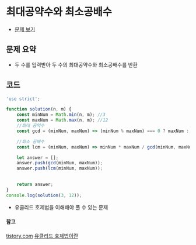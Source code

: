 # 최대공약수와 최소공배수

- [문제 보기](https://programmers.co.kr/learn/courses/30/lessons/12940?language=javascript)

## 문제 요약

- 두 수를 입력받아 두 수의 최대공약수와 최소공배수를 반환

## 코드

```javascript
'use strict';

function solution(n, m) {
    const minNum = Math.min(n, m); //3
    const maxNum = Math.max(n, m); //12
    //최대 공약수
    const gcd = (minNum, maxNum) => (minNum % maxNum) === 0 ? maxNum : gcd(maxNum, minNum % maxNum);

    //최소 공배수
    const lcm = (minNum, maxNum) => minNum * maxNum / gcd(minNum, maxNum);

    let answer = [];
    answer.push(gcd(minNum, maxNum));
    answer.push(lcm(minNum, maxNum));
    

    return answer;
}
console.log(solution(3, 12));
```

- 유클리드 호제법을 이해해야 풀 수 있는 문제

#### 참고
[tistory.com](https://swess.tistory.com/13)
[유클리드 호제법이란](https://ko.wikipedia.org/wiki/%EC%9C%A0%ED%81%B4%EB%A6%AC%EB%93%9C_%ED%98%B8%EC%A0%9C%EB%B2%95)
